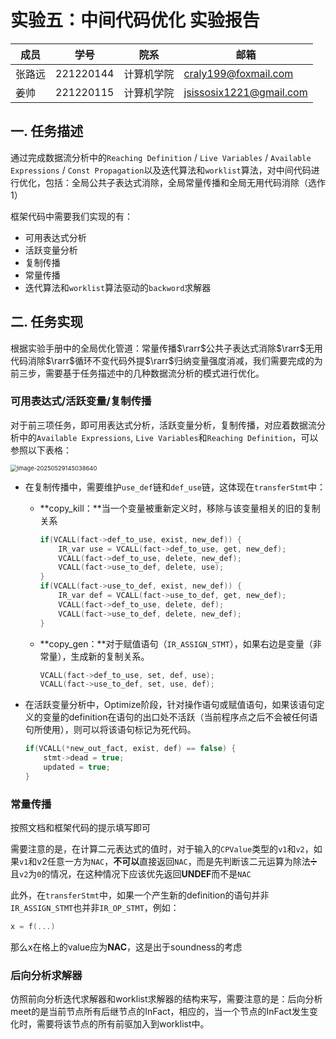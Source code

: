 # 实验五：中间代码优化 实验报告

| 成员   | 学号      | 院系       | 邮箱                    |
| ------ | --------- | ---------- | ----------------------- |
| 张路远 | 221220144 | 计算机学院 | craly199@foxmail.com    |
| 姜帅   | 221220115 | 计算机学院 | jsissosix1221@gmail.com |

## 一. 任务描述

通过完成数据流分析中的`Reaching Definition` / `Live Variables` / `Available Expressions` / `Const Propagation`以及迭代算法和`worklist`算法，对中间代码进行优化，包括：全局公共子表达式消除，全局常量传播和全局无用代码消除（选作1）

框架代码中需要我们实现的有：

- 可用表达式分析
- 活跃变量分析
- 复制传播
- 常量传播
- 迭代算法和`worklist`算法驱动的`backword`求解器

## 二. 任务实现

根据实验手册中的全局优化管道：常量传播$\rarr$公共子表达式消除$\rarr$无用代码消除$\rarr$循环不变代码外提$\rarr$归纳变量强度消减，我们需要完成的为前三步，需要基于任务描述中的几种数据流分析的模式进行优化。

### 可用表达式/活跃变量/复制传播

对于前三项任务，即可用表达式分析，活跃变量分析，复制传播，对应着数据流分析中的`Available Expressions`, `Live Variables`和`Reaching Definition`，可以参照以下表格：

<img src="C:\Users\Jsissosix\AppData\Roaming\Typora\typora-user-images\image-20250529145038640.png" alt="image-20250529145038640" style="zoom: 67%; margin:0" />

- 在复制传播中，需要维护`use_def`链和`def_use`链，这体现在`transferStmt`中：

  - **copy_kill：**当一个变量被重新定义时，移除与该变量相关的旧的复制关系

    ```c
    if(VCALL(fact->def_to_use, exist, new_def)) {
        IR_var use = VCALL(fact->def_to_use, get, new_def);
        VCALL(fact->def_to_use, delete, new_def);
        VCALL(fact->use_to_def, delete, use);
    }
    if(VCALL(fact->use_to_def, exist, new_def)) {
        IR_var def = VCALL(fact->use_to_def, get, new_def);
        VCALL(fact->def_to_use, delete, def);
        VCALL(fact->use_to_def, delete, new_def);
    }
    ```

  - **copy_gen：**对于赋值语句（`IR_ASSIGN_STMT`），如果右边是变量（非常量），生成新的复制关系。

    ```c
    VCALL(fact->def_to_use, set, def, use);
    VCALL(fact->use_to_def, set, use, def);
    ```

- 在活跃变量分析中，Optimize阶段，针对操作语句或赋值语句，如果该语句定义的变量的definition在语句的出口处不活跃（当前程序点之后不会被任何语句所使用），则可以将该语句标记为死代码。

  ```c
  if(VCALL(*new_out_fact, exist, def) == false) {
      stmt->dead = true;
      updated = true;
  }
  ```

### 常量传播

按照文档和框架代码的提示填写即可

需要注意的是，在计算二元表达式的值时，对于输入的`CPValue`类型的`v1`和`v2`，如果`v1`和v2任意一方为`NAC`，**不可以**直接返回`NAC`，而是先判断该二元运算为除法:heavy_division_sign:且`v2`为`0`的情况，在这种情况下应该优先返回**UNDEF**而不是`NAC`

此外，在`transferStmt`中，如果一个产生新的definition的语句并非`IR_ASSIGN_STMT`也并非`IR_OP_STMT`，例如： 

```c
x = f(...)
```

那么x在格上的value应为**NAC**，这是出于soundness的考虑

### 后向分析求解器

仿照前向分析迭代求解器和worklist求解器的结构来写，需要注意的是：后向分析meet的是当前节点所有后继节点的InFact，相应的，当一个节点的InFact发生变化时，需要将该节点的所有前驱加入到worklist中。


